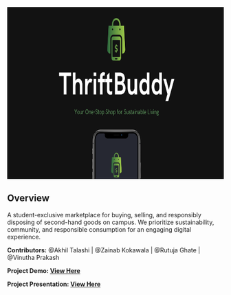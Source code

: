 

<div align="center">
<img src="/banner.png"  height="400px" />
</div>

## Overview
A student-exclusive marketplace for buying, selling, and responsibly disposing of second-hand goods on campus. We prioritize sustainability, community, and responsible consumption for an engaging digital experience.

**Contributors:** @Akhil Talashi | @Zainab Kokawala | @Rutuja Ghate | @Vinutha Prakash

**Project Demo: [View Here](https://www.figma.com/proto/4UcQF4vUClvu2RiTJj931i/ThriftBuddy?node-id=303-2774&scaling=scale-down&page-id=0%3A1&starting-point-node-id=303%3A2774&show-proto-sidebar=1&t=HCgOGOoOIYAbw1mt-9)**

**Project Presentation: [View Here](https://www.canva.com/design/DAF2FczS0a0/T4Qop6dgOnTxtkAop_pxVw/edit?utm_content=DAF2FczS0a0&utm_campaign=designshare&utm_medium=link2&utm_source=sharebutton)**
